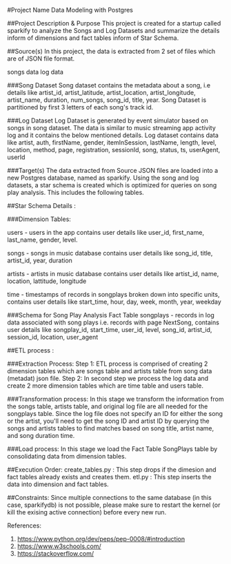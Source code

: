 #Project Name
Data Modeling with Postgres

##Project Description & Purpose
This project is created for a startup called sparkify to analyze the Songs and Log Datasets and summarize the details inform of dimensions and fact tables inform of Star Schema.  

##Source(s)
In this project, the data is extracted from 2 set of files which are of JSON file format.

songs data
log data

###Song Dataset
Song dataset contains the metadata about a song, i.e details like artist_id, artist_latitude, artist_location, artist_longitude, artist_name, duration, num_songs, song_id, title, year. Song Dataset is partitioned by first 3 letters of each song's track id.

###Log Dataset
Log Dataset is generated by event simulator based on songs in song dataset. The data is similar to music streaming app activity log and it contains the below mentioned details. Log dataset contains data like artist, auth, firstName, gender, itemInSession, lastName, length, level, location, method, page, registration, sessionId, song, status, ts, userAgent, userId

###Target(s)
The data extracted from Source JSON files are loaded into a new Postgres database, named as sparkify. Using the song and log datasets, a star schema is created which is optimized for queries on song play analysis. This includes the following tables.

##Star Schema Details : 

###Dimension Tables:

users - users in the app contains user details like user_id, first_name, last_name, gender, level.

songs - songs in music database contains user details like song_id, title, artist_id, year, duration

artists - artists in music database contains user details like artist_id, name, location, lattitude, longitude

time - timestamps of records in songplays broken down into specific units, contains user details like start_time, hour, day, week, month, year, weekday

###Schema for Song Play Analysis
Fact Table
songplays - records in log data associated with song plays i.e. records with page NextSong,  contains user details like songplay_id, start_time, user_id, level, song_id, artist_id, session_id, location, user_agent

##ETL process :

###Extraction Process:
Step 1: ETL process is comprised of creating 2 dimension tables which are songs table and artists table from song data (metadat) json file. 
Step 2: In second step we process the log data and create 2 more dimension tables which are time table and users table.

###Transformation process:
In this stage we transform the information from the songs table, artists table, and original log file are all needed for the songplays table. Since the log file does not specify an ID for either the song or the artist, you'll need to get the song ID and artist ID by querying the songs and artists tables to find matches based on song title, artist name, and song duration time.

###Load process:
In this stage we load the Fact Table SongPlays table by consolidating data from dimension tables. 


##Execution Order:
create_tables.py : This step drops if the dimesion and fact tables already exists and creates them.
etl.py : This step inserts the data into dimension and fact tables. 

##Constraints:
Since multiple connections to the same database (in this case, sparkifydb) is not possible, please make sure to restart the kernel (or kill the exising active connection) before every new run.

References:
1. https://www.python.org/dev/peps/pep-0008/#introduction
2. https://www.w3schools.com/ 
3. https://stackoverflow.com/
